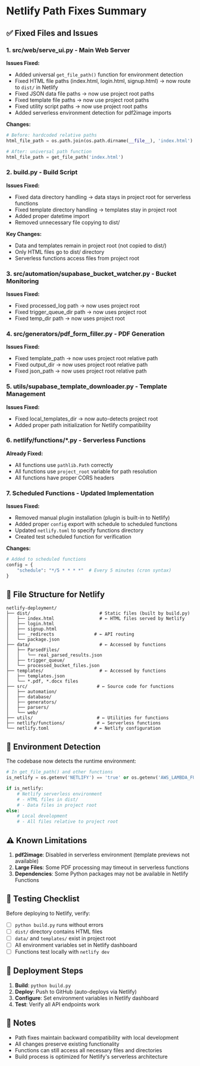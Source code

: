 # Netlify Path Fixes Summary

## ✅ Fixed Files and Issues

### 1. **src/web/serve_ui.py** - Main Web Server
**Issues Fixed:**
- Added universal `get_file_path()` function for environment detection
- Fixed HTML file paths (index.html, login.html, signup.html) → now route to `dist/` in Netlify
- Fixed JSON data file paths → now use project root paths
- Fixed template file paths → now use project root paths  
- Fixed utility script paths → now use project root paths
- Added serverless environment detection for pdf2image imports

**Changes:**
```python
# Before: hardcoded relative paths
html_file_path = os.path.join(os.path.dirname(__file__), 'index.html')

# After: universal path function
html_file_path = get_file_path('index.html')
```

### 2. **build.py** - Build Script
**Issues Fixed:**
- Fixed data directory handling → data stays in project root for serverless functions
- Fixed template directory handling → templates stay in project root
- Added proper datetime import
- Removed unnecessary file copying to dist/

**Key Changes:**
- Data and templates remain in project root (not copied to dist/)
- Only HTML files go to dist/ directory
- Serverless functions access files from project root

### 3. **src/automation/supabase_bucket_watcher.py** - Bucket Monitoring
**Issues Fixed:**
- Fixed processed_log path → now uses project root
- Fixed trigger_queue_dir path → now uses project root  
- Fixed temp_dir path → now uses project root

### 4. **src/generators/pdf_form_filler.py** - PDF Generation
**Issues Fixed:**
- Fixed template_path → now uses project root relative path
- Fixed output_dir → now uses project root relative path
- Fixed json_path → now uses project root relative path

### 5. **utils/supabase_template_downloader.py** - Template Management
**Issues Fixed:**
- Fixed local_templates_dir → now auto-detects project root
- Added proper path initialization for Netlify compatibility

### 6. **netlify/functions/*.py** - Serverless Functions
**Already Fixed:**
- All functions use `pathlib.Path` correctly
- All functions use `project_root` variable for path resolution
- All functions have proper CORS headers

### 7. **Scheduled Functions** - Updated Implementation
**Issues Fixed:**
- Removed manual plugin installation (plugin is built-in to Netlify)
- Added proper `config` export with schedule to scheduled functions
- Updated `netlify.toml` to specify functions directory
- Created test scheduled function for verification

**Changes:**
```python
# Added to scheduled functions
config = {
    "schedule": "*/5 * * * *"  # Every 5 minutes (cron syntax)
}
```

## 🚀 File Structure for Netlify

```
netlify-deployment/
├── dist/                          # Static files (built by build.py)
│   ├── index.html                 # ← HTML files served by Netlify
│   ├── login.html
│   ├── signup.html
│   ├── _redirects               # ← API routing
│   └── package.json
├── data/                          # ← Accessed by functions
│   ├── ParsedFiles/
│   │   └── real_parsed_results.json
│   ├── trigger_queue/
│   └── processed_bucket_files.json
├── templates/                     # ← Accessed by functions
│   ├── templates.json
│   └── *.pdf, *.docx files
├── src/                          # ← Source code for functions
│   ├── automation/
│   ├── database/
│   ├── generators/
│   ├── parsers/
│   └── web/
├── utils/                        # ← Utilities for functions
├── netlify/functions/            # ← Serverless functions
└── netlify.toml                 # ← Netlify configuration
```

## 🔧 Environment Detection

The codebase now detects the runtime environment:

```python
# In get_file_path() and other functions
is_netlify = os.getenv('NETLIFY') == 'true' or os.getenv('AWS_LAMBDA_FUNCTION_NAME')

if is_netlify:
    # Netlify serverless environment
    # - HTML files in dist/
    # - Data files in project root
else:
    # Local development
    # - All files relative to project root
```

## ⚠️ Known Limitations

1. **pdf2image**: Disabled in serverless environment (template previews not available)
2. **Large Files**: Some PDF processing may timeout in serverless functions
3. **Dependencies**: Some Python packages may not be available in Netlify Functions

## 🎯 Testing Checklist

Before deploying to Netlify, verify:

- [ ] `python build.py` runs without errors
- [ ] `dist/` directory contains HTML files
- [ ] `data/` and `templates/` exist in project root
- [ ] All environment variables set in Netlify dashboard
- [ ] Functions test locally with `netlify dev`

## 🔄 Deployment Steps

1. **Build**: `python build.py`
2. **Deploy**: Push to GitHub (auto-deploys via Netlify)
3. **Configure**: Set environment variables in Netlify dashboard
4. **Test**: Verify all API endpoints work

## 📝 Notes

- Path fixes maintain backward compatibility with local development
- All changes preserve existing functionality
- Functions can still access all necessary files and directories
- Build process is optimized for Netlify's serverless architecture 
